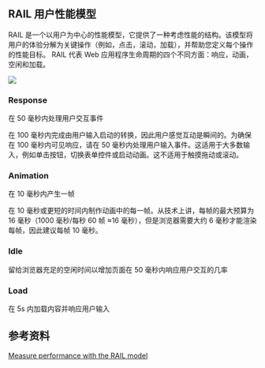 ## RAIL 用户性能模型

RAIL 是一个以用户为中心的性能模型，它提供了一种考虑性能的结构。该模型将用户的体验分解为关键操作（例如，点击，滚动，加载），并帮助您定义每个操作的性能目标。
RAIL 代表 Web 应用程序生命周期的四个不同方面：响应，动画，空闲和加载。

![](/img/react/rail.png)

### Response

在 50 毫秒内处理用户交互事件

在 100 毫秒内完成由用户输入启动的转换，因此用户感觉互动是瞬间的。为确保在 100 毫秒内可见响应，请在 50 毫秒内处理用户输入事件。这适用于大多数输入，例如单击按钮，切换表单控件或启动动画。这不适用于触摸拖动或滚动。

### Animation

在 10 毫秒内产生一帧

在 10 毫秒或更短的时间内制作动画中的每一帧。从技术上讲，每帧的最大预算为 16 毫秒（1000 毫秒/每秒 60 帧 ≈16 毫秒），但是浏览器需要大约 6 毫秒才能渲染每帧，因此建议每帧 10 毫秒。

### Idle

留给浏览器充足的空闲时间以增加页面在 50 毫秒内响应用户交互的几率

### Load

在 5s 内加载内容并响应用户输入

## 参考资料

[Measure performance with the RAIL model](https://web.dev/rail/)
